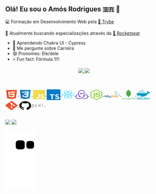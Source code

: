 ## Olá! Eu sou o Amós Rodrigues 🇧🇷  🚀

<p>💻 Formação em Desenvolvimento Web pela <a href="https://betrybe.com" target="_blank">💚 Trybe</a> </p>
<p>🔭 Atualmente buscando especializações através da <a href="https://www.rocketseat.com.br/" target="_blank">💜 Rocketseat</a></p>  </li>

- 🌱 Aprendendo Chakra UI - Cypress</li>
- 💬 Me pergunte sobre Carreira</li>
- 😄 Pronomes: Ele/dele</li>
- ⚡ Fun fact: Fórmula 1!!!</li>

<div align="center">
  <a href="https://github.com/amosrodrigues">
  <img height="180em" src="https://github-readme-stats.vercel.app/api?username=amosrodrigues&show_icons=true&theme=react&include_all_commits=true&count_private=true"/>
  <img height="180em" src="https://github-readme-stats.vercel.app/api/top-langs/?username=amosrodrigues&layout=compact&langs_count=7&theme=react"/>
</div> 
  
##
 
<div style="display: inline_block"><br>
  <img align="center" alt="Amós-HTML" height="30" width="40" src="https://raw.githubusercontent.com/devicons/devicon/master/icons/html5/html5-original.svg">
  <img align="center" alt="Amós-CSS" height="30" width="40" src="https://raw.githubusercontent.com/devicons/devicon/master/icons/css3/css3-original.svg">
  <img align="center" alt="Amós-Js" height="30" width="40" src="https://raw.githubusercontent.com/devicons/devicon/master/icons/javascript/javascript-plain.svg">
  <img align="center" alt="Amós-TypeScript" height="35" width="45" src="https://github.com/devicons/devicon/blob/master/icons/typescript/typescript-original.svg">
  <img align="center" alt="Amós-React" height="30" width="40" src="https://raw.githubusercontent.com/devicons/devicon/master/icons/react/react-original.svg">
  <img align="center" alt="Amós-Redux" height="30" width="40" src="https://github.com/devicons/devicon/blob/master/icons/redux/redux-original.svg">
  <img align="center" alt="Amós-NodeJS" height="35" width="45" src="https://github.com/devicons/devicon/blob/master/icons/nodejs/nodejs-original.svg">
  <img align="center" alt="Amós-MySql" height="40" width="50" src="https://raw.githubusercontent.com/devicons/devicon/master/icons/mysql/mysql-original-wordmark.svg">
  <img align="center" alt="Amós-MongoDB" height="35" width="45" src="https://github.com/devicons/devicon/blob/master/icons/mongodb/mongodb-plain-wordmark.svg">
  <img align="center" alt="Amós-Docker" height="35" width="45" src="https://github.com/devicons/devicon/blob/master/icons/docker/docker-plain-wordmark.svg">
  <img align="center" alt="Amós-Git" height="30" width="40" src="https://raw.githubusercontent.com/devicons/devicon/master/icons/git/git-original.svg">
  <img align="center" alt="Amós-GitHub" height="30" width="40" src="https://raw.githubusercontent.com/devicons/devicon/master/icons/github/github-original.svg">
  <img align="center" alt="Amós-NextJS" height="30" width="40" src="https://raw.githubusercontent.com/devicons/devicon/master/icons/nextjs/nextjs-original-wordmark.svg">
 
</div>

##
  
<div> 
  <a href = "mailto:amos.adm.rh@gmail.com"><img src="https://img.shields.io/badge/-Gmail-%23333?style=for-the-badge&logo=gmail&logoColor=white" target="_blank"></a>
  <a href="https://www.linkedin.com/in/amosrodrigues" target="_blank"><img src="https://img.shields.io/badge/-LinkedIn-%230077B5?style=for-the-badge&logo=linkedin&logoColor=white" target="_blank"></a> 
 
  ![Snake animation](https://github.com/amosrodrigues/amosrodrigues/blob/output/github-contribution-grid-snake.svg)
 
</div>
